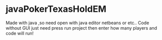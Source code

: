 # javaPokerTexasHoldEM
Made with java ,so need open with java editor netbeans or etc..
Code without GUI just need press run project then enter how many players and code will run! 
